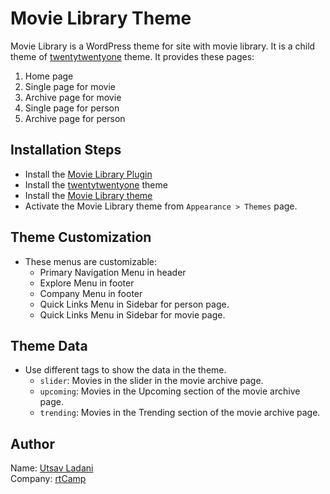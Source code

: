 # Movie Library Theme

Movie Library is a WordPress theme for site with movie library. It is a child theme of [twentytwentyone](https://wordpress.org/themes/twentytwentyone/) theme. It provides these pages:
1. Home page
2. Single page for movie
3. Archive page for movie
4. Single page for person
5. Archive page for person

## Installation Steps
- Install the [Movie Library Plugin](/)
- Install the [twentytwentyone](https://wordpress.org/themes/twentytwentyone/) theme
- Install the [Movie Library theme](/)
- Activate the Movie Library theme from `Appearance > Themes` page.

## Theme Customization
- These menus are customizable:
  - Primary Navigation Menu in header
  - Explore Menu in footer
  - Company Menu in footer
  - Quick Links Menu in Sidebar for person page.
  - Quick Links Menu in Sidebar for movie page.

## Theme Data
- Use different tags to show the data in the theme.
  - `slider`: Movies in the slider in the movie archive page.
  - `upcoming`: Movies in the Upcoming section of the movie archive page.
  - `trending`: Movies in the Trending section of the movie archive page.

## Author
Name: [Utsav Ladani](https://github.com/Utsav-Ladani) \
Company: [rtCamp](https://rtcamp.com)